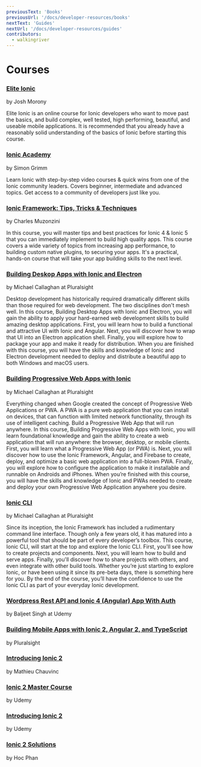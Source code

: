 ```yaml
---
previousText: 'Books'
previousUrl: '/docs/developer-resources/books'
nextText: 'Guides'
nextUrl: '/docs/developer-resources/guides'
contributors:
  - walkingriver
---
```


# Courses

### [Elite Ionic](https://www.joshmorony.com/elite/)

by Josh Morony

Elite Ionic is an online course for Ionic developers who want to move past the basics, and build complex, well tested, high performing, beautiful, and useable mobile applications. It is recommended that you already have a reasonably solid understanding of the basics of Ionic before starting this course.

### [Ionic Academy](https://ionicacademy.com/)

by Simon Grimm

Learn Ionic with step-by-step video courses & quick wins from one of the Ionic community leaders. Covers beginner, intermediate and advanced topics. Get access to a community of developers just like you.

### [Ionic Framework: Tips, Tricks & Techniques](https://www.packtpub.com/mobile/ionic-framework-tips-tricks-and-techniques-video)

by Charles Muzonzini

In this course, you will master tips and best practices for Ionic 4 & Ionic 5 that you can immediately implement to build high quality apps. This course covers a wide variety of topics from increasing app performance, to building custom native plugins, to securing your apps. It's a practical, hands-on course that will take your app building skills to the next level.

### [Building Deskop Apps with Ionic and Electron](https://pluralsight.pxf.io/VeMXO)

by Michael Callaghan at Pluralsight

Desktop development has historically required dramatically different skills than those required for web development. The two disciplines don't mesh well. In this course, Building Desktop Apps with Ionic and Electron, you will gain the ability to apply your hard-earned web development skills to build amazing desktop applications. First, you will learn how to build a functional and attractive UI with Ionic and Angular. Next, you will discover how to wrap that UI into an Electron application shell. Finally, you will explore how to package your app and make it ready for distribution. When you are finished with this course, you will have the skills and knowledge of Ionic and Electron development needed to deploy and distribute a beautiful app to both Windows and macOS users.

### [Building Progressive Web Apps with Ionic](https://pluralsight.pxf.io/Ly2EY)

by Michael Callaghan at Pluralsight

Everything changed when Google created the concept of Progressive Web Applications or PWA. A PWA is a pure web application that you can install on devices, that can function with limited network functionality, through its use of intelligent caching. Build a Progressive Web App that will run anywhere. In this course, Building Progressive Web Apps with Ionic, you will learn foundational knowledge and gain the ability to create a web application that will run anywhere: the browser, desktop, or mobile clients. First, you will learn what a Progressive Web App (or PWA) is. Next, you will discover how to use the Ionic Framework, Angular, and Firebase to create, deploy, and optimize a basic web application into a full-blown PWA. Finally, you will explore how to configure the application to make it installable and runnable on Androids and iPhones. When you’re finished with this course, you will have the skills and knowledge of Ionic and PWAs needed to create and deploy your own Progressive Web Application anywhere you desire.

### [Ionic CLI](https://pluralsight.pxf.io/ionic-cli)

by Michael Callaghan at Pluralsight

Since its inception, the Ionic Framework has included a rudimentary command line interface. Though only a few years old, it has matured into a powerful tool that should be part of every developer’s toolbox. This course, Ionic CLI, will start at the top and explore the Ionic CLI. First, you'll see how to create projects and components. Next, you will learn how to build and serve apps. Finally, you'll discover how to share projects with others, and even integrate with other build tools. Whether you’re just starting to explore Ionic, or have been using it since its pre-beta days, there is something here for you. By the end of the course, you’ll have the confidence to use the Ionic CLI as part of your everyday Ionic development.

### [Wordpress Rest API and Ionic 4 (Angular) App With Auth](https://www.udemy.com/course/wordpress-rest-api-and-ionic-3-crud/)

by Baljeet Singh at Udemy

### [Building Mobile Apps with Ionic 2, Angular 2, and TypeScript](https://app.pluralsight.com/library/courses/ionic2-angular2-typescript-mobile-apps/table-of-contents)

by Pluralsight

### [Introducing Ionic 2](http://shop.oreilly.com/product/0636920050353.do)

by Mathieu Chauvinc

### [Ionic 2 Master Course](https://www.udemy.com/ionic-2-tutorial/)

by Udemy

### [Introducing Ionic 2](https://www.udemy.com/introducing-ionic-2/)

by Udemy

### [Ionic 2 Solutions](https://www.packtpub.com/web-development/ionic-2-solutions-video)

by Hoc Phan